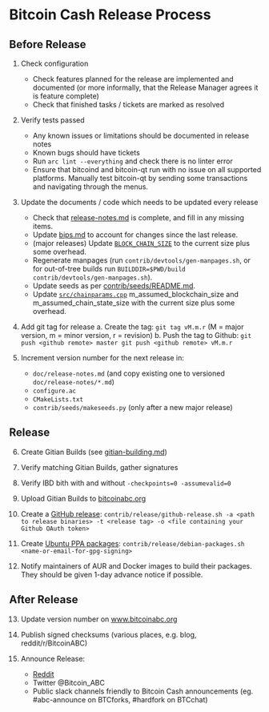 Bitcoin Cash Release Process
===========================


## Before Release

1. Check configuration
    - Check features planned for the release are implemented and documented
      (or more informally, that the Release Manager agrees it is feature complete)
    - Check that finished tasks / tickets are marked as resolved

2. Verify tests passed
    - Any known issues or limitations should be documented in release notes
    - Known bugs should have tickets
    - Run `arc lint --everything` and check there is no linter error
    - Ensure that bitcoind and bitcoin-qt run with no issue on all supported platforms.
      Manually test bitcoin-qt by sending some transactions and navigating through the menus.

3. Update the documents / code which needs to be updated every release
    - Check that [release-notes.md](doc/release-notes.md) is complete, and fill in any missing items.
    - Update [bips.md](/doc/bips.md) to account for changes since the last release.
    - (major releases) Update [`BLOCK_CHAIN_SIZE`](/src/qt/intro.cpp) to the current size plus
      some overhead.
    - Regenerate manpages (run `contrib/devtools/gen-manpages.sh`, or for out-of-tree builds run
      `BUILDDIR=$PWD/build contrib/devtools/gen-manpages.sh`).
    - Update seeds as per [contrib/seeds/README.md](/contrib/seeds/README.md).
    - Update [`src/chainparams.cpp`](/src/chainparams.cpp) m_assumed_blockchain_size and m_assumed_chain_state_size with the current size plus some overhead.

4. Add git tag for release
    a. Create the tag: `git tag vM.m.r` (M = major version, m = minor version, r = revision)
    b. Push the tag to Github:
        ```
        git push <github remote> master
        git push <github remote> vM.m.r
        ```

5. Increment version number for the next release in:
    - `doc/release-notes.md` (and copy existing one to versioned `doc/release-notes/*.md`)
    - `configure.ac`
    - `CMakeLists.txt`
    - `contrib/seeds/makeseeds.py` (only after a new major release)

## Release

6. Create Gitian Builds (see [gitian-building.md](/doc/gitian-building.md))

7. Verify matching Gitian Builds, gather signatures

8. Verify IBD bith with and without `-checkpoints=0 -assumevalid=0`

9. Upload Gitian Builds to [bitcoinabc.org](https://download.bitcoinabc.org/)

10. Create a [GitHub release](https://github.com/Bitcoin-ABC/bitcoin-abc/releases):
    `contrib/release/github-release.sh -a <path to release binaries> -t <release tag> -o <file containing your Github OAuth token>`

11. Create [Ubuntu PPA packages](https://launchpad.net/~bitcoin-abc/+archive/ubuntu/ppa):
    `contrib/release/debian-packages.sh <name-or-email-for-gpg-signing>`

12. Notify maintainers of AUR and Docker images to build their packages.
    They should be given 1-day advance notice if possible.

## After Release

13. Update version number on www.bitcoinabc.org

14. Publish signed checksums (various places, e.g. blog, reddit/r/BitcoinABC)

15. Announce Release:
    - [Reddit](https://www.reddit.com/r/BitcoinABC/)
    - Twitter @Bitcoin_ABC
    - Public slack channels friendly to Bitcoin Cash announcements
      (eg. #abc-announce on BTCforks,  #hardfork on BTCchat)

